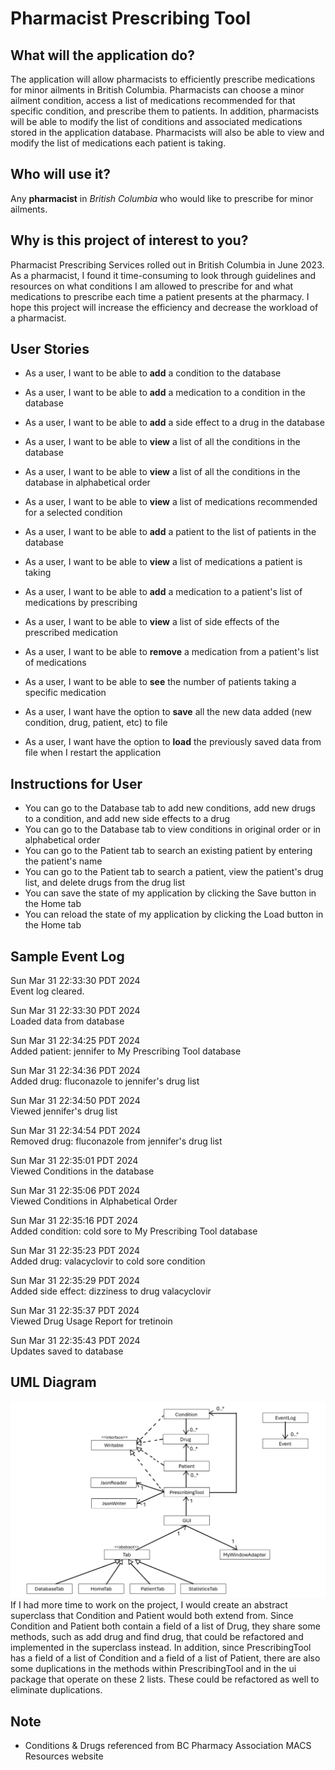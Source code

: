 # Pharmacist Prescribing Tool

## What will the application do?
The application will allow pharmacists to efficiently prescribe medications 
for minor ailments in British Columbia.
Pharmacists can choose a minor ailment condition, 
access a list of medications recommended for that specific condition, and prescribe them to patients.
In addition, pharmacists will be able to modify the list of conditions 
and associated medications stored in the application database. 
Pharmacists will also be able to view and modify the list of medications each patient is taking.

## Who will use it?
Any **pharmacist** in *British Columbia* who would like to prescribe for minor ailments.

## Why is this project of interest to you?
Pharmacist Prescribing Services rolled out in British Columbia in June 2023. 
As a pharmacist, I found it time-consuming to look through guidelines and resources on what conditions 
I am allowed to prescribe for and what medications to prescribe each time a patient presents at the pharmacy. 
I hope this project will increase the efficiency and decrease the workload of a pharmacist.

## User Stories
- As a user, I want to be able to **add** a condition to the database
- As a user, I want to be able to **add** a medication to a condition in the database
- As a user, I want to be able to **add** a side effect to a drug in the database
- As a user, I want to be able to **view** a list of all the conditions in the database
- As a user, I want to be able to **view** a list of all the conditions in the database in alphabetical order
- As a user, I want to be able to **view** a list of medications recommended for a selected condition
- As a user, I want to be able to **add** a patient to the list of patients in the database
- As a user, I want to be able to **view** a list of medications a patient is taking
- As a user, I want to be able to **add** a medication to a patient's list of medications by prescribing
- As a user, I want to be able to **view** a list of side effects of the prescribed medication
- As a user, I want to be able to **remove** a medication from a patient's list of medications
- As a user, I want to be able to **see** the number of patients taking a specific medication

- As a user, I want have the option to **save** all the new data added (new condition, drug, patient, etc) to file
- As a user, I want have the option to **load** the previously saved data from file when I restart the application

## Instructions for User
- You can go to the Database tab to add new conditions, add new drugs to a condition, and add new side effects to a drug
- You can go to the Database tab to view conditions in original order or in alphabetical order
- You can go to the Patient tab to search an existing patient by entering the patient's name
- You can go to the Patient tab to search a patient, view the patient's drug list, and delete drugs from the drug list
- You can save the state of my application by clicking the Save button in the Home tab
- You can reload the state of my application by clicking the Load button in the Home tab

## Sample Event Log

Sun Mar 31 22:33:30 PDT 2024  
Event log cleared.

Sun Mar 31 22:33:30 PDT 2024  
Loaded data from database

Sun Mar 31 22:34:25 PDT 2024  
Added patient: jennifer to My Prescribing Tool database

Sun Mar 31 22:34:36 PDT 2024  
Added drug: fluconazole to jennifer's drug list

Sun Mar 31 22:34:50 PDT 2024  
Viewed jennifer's drug list

Sun Mar 31 22:34:54 PDT 2024  
Removed drug: fluconazole from jennifer's drug list

Sun Mar 31 22:35:01 PDT 2024  
Viewed Conditions in the database

Sun Mar 31 22:35:06 PDT 2024  
Viewed Conditions in Alphabetical Order

Sun Mar 31 22:35:16 PDT 2024  
Added condition: cold sore to My Prescribing Tool database

Sun Mar 31 22:35:23 PDT 2024  
Added drug: valacyclovir to cold sore condition

Sun Mar 31 22:35:29 PDT 2024  
Added side effect: dizziness to drug valacyclovir

Sun Mar 31 22:35:37 PDT 2024  
Viewed Drug Usage Report for tretinoin

Sun Mar 31 22:35:43 PDT 2024  
Updates saved to database

## UML Diagram
![UML_Design_Diagram.png](UML_Design_Diagram.png)
If I had more time to work on the project, I would create an abstract superclass that Condition and Patient would both extend from. Since Condition and Patient both contain a field of a list of Drug, they share some methods, such as add drug and find drug, that could be refactored and implemented in the superclass instead. In addition, since PrescribingTool has a field of a list of Condition and a field of a list of Patient, there are also some duplications in the methods within PrescribingTool and in the ui package that operate on these 2 lists. These could be refactored as well to eliminate duplications.



## Note
- Conditions & Drugs referenced from BC Pharmacy Association MACS Resources website